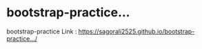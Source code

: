# bootstrap-practice...
bootstrap-practice
Link : https://sagorali2525.github.io/bootstrap-practice.../
